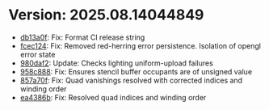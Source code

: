 # Version: 2025.08.14044849

* [db13a0f](https://github.com/ford-jones/lazarus/commit/db13a0fe91589711843564c1d7b5f16b82487972): Fix: Format CI release string
* [fcec124](https://github.com/ford-jones/lazarus/commit/fcec124e8009b16ea9d4550243abe9a1a46bee20): Fix: Removed red-herring error persistence. Isolation of opengl error state
* [980daf2](https://github.com/ford-jones/lazarus/commit/980daf22417d0140470b3ced0b6110d9190dfd5c): Update: Checks lighting uniform-upload failures
* [958c888](https://github.com/ford-jones/lazarus/commit/958c8881a3accefbdb56479abc54f03c6550f290): Fix: Ensures stencil buffer occupants are of unsigned value
* [857a70f](https://github.com/ford-jones/lazarus/commit/857a70f73cf70ed532afccfaa452ae2a32475839): Fix: Quad vanishings resolved with corrected indices and winding order
* [ea4386b](https://github.com/ford-jones/lazarus/commit/ea4386bb6e550a13087939cd741d57d0411974ef): Fix: Resolved quad indices and winding order
